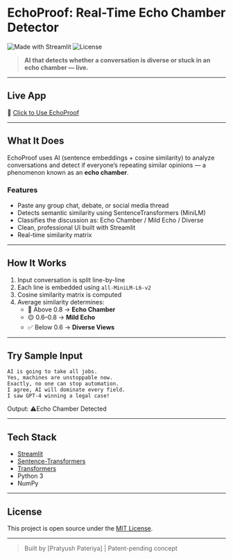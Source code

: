 
#  EchoProof: Real-Time Echo Chamber Detector

![Made with Streamlit](https://img.shields.io/badge/Made%20with-Streamlit-1f6f8b.svg)
![License](https://img.shields.io/badge/license-MIT-green)

> **AI that detects whether a conversation is diverse or stuck in an echo chamber — live.**

---

##  Live App

🔗 [Click to Use EchoProof](https://echoproofapp-pratyush.streamlit.app/)

---

##  What It Does

EchoProof uses AI (sentence embeddings + cosine similarity) to analyze conversations and detect if everyone’s repeating similar opinions — a phenomenon known as an **echo chamber**.

###  Features
- Paste any group chat, debate, or social media thread
- Detects semantic similarity using SentenceTransformers (MiniLM)
- Classifies the discussion as: Echo Chamber / Mild Echo / Diverse
- Clean, professional UI built with Streamlit
- Real-time similarity matrix

---

## How It Works

1. Input conversation is split line-by-line  
2. Each line is embedded using `all-MiniLM-L6-v2`  
3. Cosine similarity matrix is computed  
4. Average similarity determines:
   - 🔴 Above 0.8 → **Echo Chamber**
   - 🟡 0.6–0.8 → **Mild Echo**
   - ✅ Below 0.6 → **Diverse Views**

---

##  Try Sample Input

```
AI is going to take all jobs.
Yes, machines are unstoppable now.
Exactly, no one can stop automation.
I agree, AI will dominate every field.
I saw GPT-4 winning a legal case!
```

Output: ⚠Echo Chamber Detected

---

##  Tech Stack

- [Streamlit](https://streamlit.io/)
- [Sentence-Transformers](https://www.sbert.net/)
- [Transformers](https://huggingface.co/docs/transformers/)
- Python 3
- NumPy

---

##  License

This project is open source under the [MIT License](LICENSE).

---

> Built by [Pratyush Pateriya] | Patent-pending concept
